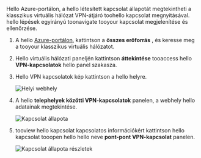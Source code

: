 Hello Azure-portálon, a hello létesített kapcsolat állapotát megtekintheti a klasszikus virtuális hálózat VPN-átjáró toohello kapcsolat megnyitásával. hello lépések egyirányú toonavigate tooyour kapcsolat megjelenítése és ellenőrzése.

1. A hello [Azure-portálon](http://portal.azure.com), kattintson a **összes erőforrás** , és keresse meg a tooyour klasszikus virtuális hálózatot.
2. Hello virtuális hálózati paneljén kattintson **áttekintése** tooaccess hello **VPN-kapcsolatok** hello panel szakasza.
3. Hello VPN kapcsolatok kép kattintson a hello helyre.

    ![Helyi webhely](./media/vpn-gateway-verify-connection-azureportal-classic/localsitename.png "helyi webhely")
4. A hello **telephelyek közötti VPN-kapcsolatok** panelen, a webhely hello adatainak megtekintése.

    ![Kapcsolat állapota](./media/vpn-gateway-verify-connection-azureportal-classic/siteconnectstatus.png "Kapcsolat állapota")
5. tooview hello kapcsolat kapcsolatos információkért kattintson hello kapcsolat tooopen hello hello neve **pont-pont VPN-kapcsolat** panelen.

    ![Kapcsolat állapota részletek](./media/vpn-gateway-verify-connection-azureportal-classic/connections4.png "Kapcsolat állapota további információk")